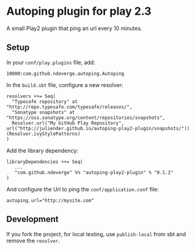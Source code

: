 # Autoping plugin for play 2.3

A small Play2 plugin that ping an url every 10 minutes.


## Setup

In your `conf/play.plugins` file, add:

```
10000:com.github.ndeverge.autoping.Autoping
```

In the `build.sbt` file, configure a new resolver:

```
resolvers ++= Seq(
  "Typesafe repository" at "http://repo.typesafe.com/typesafe/releases/",
  "Sonatype snapshots" at "https://oss.sonatype.org/content/repositories/snapshots",
  Resolver.url("My GitHub Play Repository",  url("http://juliender.github.io/autoping-play2-plugin/snapshots/"))(Resolver.ivyStylePatterns)
)
```

Add the library dependency:

```
libraryDependencies ++= Seq(
   ...
   "com.github.ndeverge" %% "autoping-play2-plugin" % "0.1.2"
)
```

And configure the Url to ping the `conf/application.conf` file:

```
autoping.url="http://mysite.com"
```

## Development

If you fork the project, for local testing, use `publish-local` from sbt and remove the `resolver`.
